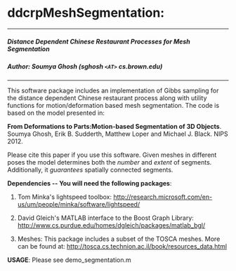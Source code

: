 # ddcrpMeshSegmentation:
------------------------------------
##### Distance Dependent Chinese Restaurant Processes for Mesh Segmentation

##### Author: Soumya Ghosh (sghosh `<AT>` cs.brown.edu)
--------------------------------------

This software package includes an implementation of Gibbs sampling for the 
distance dependent Chinese restaurant process along with utility functions for motion/deformation based mesh segmentation.
The code is based on the model presented in:

**From Deformations to Parts:Motion-based Segmentation of 3D Objects**.
Soumya Ghosh, Erik B. Sudderth, Matthew Loper and Michael J. Black.
NIPS 2012. 

Please cite this paper if you use this software. Given meshes in different poses the model determines both the *number* and *extent* of segments. Additionally, it *guarantees* spatially connected segments.

**Dependencies -- You will need the following packages**:

1) Tom Minka's lightspeed toolbox:
http://research.microsoft.com/en-us/um/people/minka/software/lightspeed/ 

2) David Gleich's MATLAB interface to the Boost Graph Library:
http://www.cs.purdue.edu/homes/dgleich/packages/matlab_bgl/

3) Meshes: This package includes a subset of the TOSCA meshes. More can be found at:
http://tosca.cs.technion.ac.il/book/resources_data.html

**USAGE**:
Please see demo_segmentation.m
